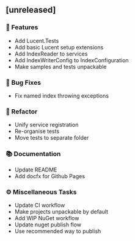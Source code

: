 ## [unreleased]

### 🚀 Features

- Add Lucent.Tests
- Add basic Lucent setup extensions
- Add IndexReader to services
- Add IndexWriterConfig to IndexConfiguration
- Make samples and tests unpackable

### 🐛 Bug Fixes

- Fix named index throwing exceptions

### 🚜 Refactor

- Unify service registration
- Re-organise tests
- Move tests to separate folder

### 📚 Documentation

- Update README
- Add docfx for Github Pages

### ⚙️ Miscellaneous Tasks

- Update CI workflow
- Make projects unpackable by default
- Add WIP NuGet workflow
- Update nuget publish flow
- Use recommended way to publish
